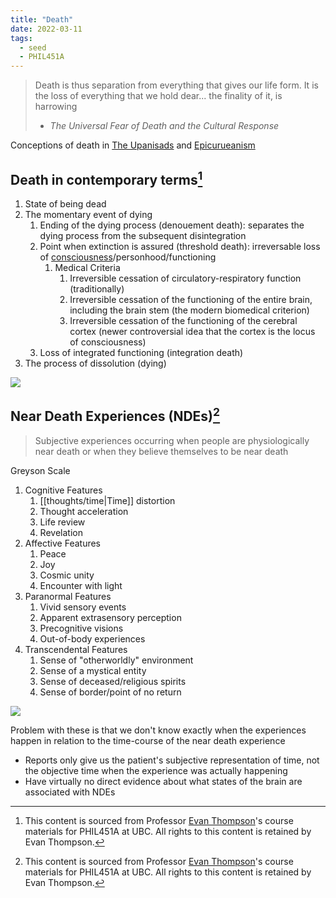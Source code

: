 ```yaml
---
title: "Death"
date: 2022-03-11
tags:
  - seed
  - PHIL451A
---
```


> Death is thus separation from everything that gives our life form. It is the loss of everything that we hold dear... the finality of it, is harrowing
>
> - _The Universal Fear of Death and the Cultural Response_

Conceptions of death in [The Upanisads](thoughts/The%20Upanisads.md) and [Epicurueanism](thoughts/Epicurueanism.md)

## Death in contemporary terms[^1]

1. State of being dead
2. The momentary event of dying
   1. Ending of the dying process (denouement death): separates the dying process from the subsequent disintegration
   2. Point when extinction is assured (threshold death): irreversable loss of [consciousness](thoughts/consciousness.md)/personhood/functioning
      1. Medical Criteria
         1. Irreversible cessation of circulatory-respiratory function (traditionally)
         2. Irreversible cessation of the functioning of the entire brain, including the brain stem (the modern biomedical criterion)
         3. Irreversible cessation of the functioning of the cerebral cortex (newer controversial idea that the cortex is the locus of consciousness)
   3. Loss of integrated functioning (integration death)
3. The process of dissolution (dying)

![](thoughts/images/perspectives%20on%20death.png)

## Near Death Experiences (NDEs)[^1]

> Subjective experiences occurring when people are physiologically near death or when they believe themselves to be near death

Greyson Scale

1. Cognitive Features
   1. [[thoughts/time|Time]] distortion
   2. Thought acceleration
   3. Life review
   4. Revelation
2. Affective Features
   1. Peace
   2. Joy
   3. Cosmic unity
   4. Encounter with light
3. Paranormal Features
   1. Vivid sensory events
   2. Apparent extrasensory perception
   3. Precognitive visions
   4. Out-of-body experiences
4. Transcendental Features
   1. Sense of "otherworldly" environment
   2. Sense of a mystical entity
   3. Sense of deceased/religious spirits
   4. Sense of border/point of no return

![](thoughts/images/mental%20states.png)

Problem with these is that we don't know exactly when the experiences happen in relation to the time-course of the near death experience

- Reports only give us the patient's subjective representation of time, not the objective time when the experience was actually happening
- Have virtually no direct evidence about what states of the brain are associated with NDEs

[^1]: This content is sourced from Professor [Evan Thompson](https://evanthompson.me/)'s course materials for PHIL451A at UBC. All rights to this content is retained by Evan Thompson.
